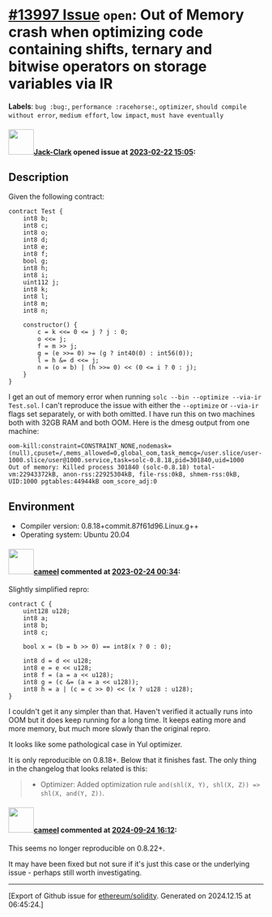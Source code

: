 # [\#13997 Issue](https://github.com/ethereum/solidity/issues/13997) `open`: Out of Memory crash when optimizing code containing shifts, ternary and bitwise operators on storage variables via IR
**Labels**: `bug :bug:`, `performance :racehorse:`, `optimizer`, `should compile without error`, `medium effort`, `low impact`, `must have eventually`


#### <img src="https://avatars.githubusercontent.com/u/13239506?u=46fb9428a74461f69349c862aa456697ee4344e2&v=4" width="50">[Jack-Clark](https://github.com/Jack-Clark) opened issue at [2023-02-22 15:05](https://github.com/ethereum/solidity/issues/13997):

## Description
Given the following contract:
```
contract Test {
	int8 b;
	int8 c;
	int8 o;
	int8 d;
	int8 e;
	int8 f;
	bool g;
	int8 h;
	int8 i;
	uint112 j;
	int8 k;
	int8 l;
	int8 m;
	int8 n;

	constructor() {
		c = k <<= 0 <= j ? j : 0;
		o <<= j;
		f = m >> j;
		g = (e >>= 0) >= (g ? int40(0) : int56(0));
		l = h &= d <<= j;
		n = (o = b) | (h >>= 0) << (0 <= i ? 0 : j);
	}
}
```
I get an out of memory error when running `solc --bin --optimize --via-ir Test.sol`. I can't reproduce the issue with either the `--optimize` or `--via-ir` flags set separately, or with both omitted. I have run this on two machines both with 32GB RAM and both OOM. Here is the dmesg output from one machine:
```
oom-kill:constraint=CONSTRAINT_NONE,nodemask=(null),cpuset=/,mems_allowed=0,global_oom,task_memcg=/user.slice/user-1000.slice/user@1000.service,task=solc-0.8.18,pid=301840,uid=1000
Out of memory: Killed process 301840 (solc-0.8.18) total-vm:22943372kB, anon-rss:22925304kB, file-rss:0kB, shmem-rss:0kB, UID:1000 pgtables:44944kB oom_score_adj:0
```

## Environment
- Compiler version: 0.8.18+commit.87f61d96.Linux.g++
- Operating system: Ubuntu 20.04


#### <img src="https://avatars.githubusercontent.com/u/137030?v=4" width="50">[cameel](https://github.com/cameel) commented at [2023-02-24 00:34](https://github.com/ethereum/solidity/issues/13997#issuecomment-1442622600):

Slightly simplified repro:

```solidity
contract C {
    uint128 u128;
    int8 a;
    int8 b;
    int8 c;

    bool x = (b = b >> 0) == int8(x ? 0 : 0);

    int8 d = d << u128;
    int8 e = e << u128;
    int8 f = (a = a << u128);
    int8 g = (c &= (a = a << u128));
    int8 h = a | (c = c >> 0) << (x ? u128 : u128);
}
```

I couldn't get it any simpler than that. Haven't verified it actually runs into OOM but it does keep running for a long time. It keeps eating more and more memory, but much more slowly than the original repro.

It looks like some pathological case in Yul optimizer.

It is only reproducible on 0.8.18+. Below that it finishes fast. The only thing in the changelog that looks related is this:
> - Optimizer: Added optimization rule `and(shl(X, Y), shl(X, Z)) => shl(X, and(Y, Z))`.

#### <img src="https://avatars.githubusercontent.com/u/137030?v=4" width="50">[cameel](https://github.com/cameel) commented at [2024-09-24 16:12](https://github.com/ethereum/solidity/issues/13997#issuecomment-2371737200):

This seems no longer reproducible on 0.8.22+.

It may have been fixed but not sure if it's just this case or the underlying issue - perhaps still worth investigating.


-------------------------------------------------------------------------------



[Export of Github issue for [ethereum/solidity](https://github.com/ethereum/solidity). Generated on 2024.12.15 at 06:45:24.]
